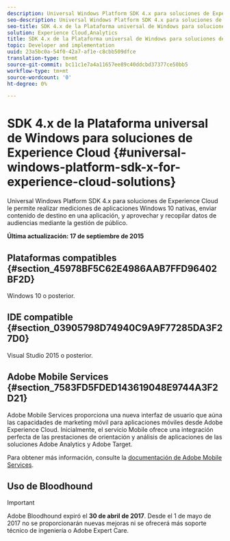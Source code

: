 ```yaml
---
description: Universal Windows Platform SDK 4.x para soluciones de Experience Cloud le permite realizar mediciones de aplicaciones Windows 10 nativas, enviar contenido de destino en una aplicación, y aprovechar y recopilar datos de audiencias mediante la gestión de público.
seo-description: Universal Windows Platform SDK 4.x para soluciones de Experience Cloud le permite realizar mediciones de aplicaciones Windows 10 nativas, enviar contenido de destino en una aplicación, y aprovechar y recopilar datos de audiencias mediante la gestión de público.
seo-title: SDK 4.x de la Plataforma universal de Windows para soluciones de Experience Cloud
solution: Experience Cloud,Analytics
title: SDK 4.x de la Plataforma universal de Windows para soluciones de Experience Cloud
topic: Developer and implementation
uuid: 23a5bc0a-54f0-42a7-af1e-c8cbb509dfce
translation-type: tm+mt
source-git-commit: bc11c1e7a4a11657ee89c40ddcbd37377ce50bb5
workflow-type: tm+mt
source-wordcount: '0'
ht-degree: 0%

---
```



# SDK 4.x de la Plataforma universal de Windows para soluciones de Experience Cloud {#universal-windows-platform-sdk-x-for-experience-cloud-solutions}

Universal Windows Platform SDK 4.x para soluciones de Experience Cloud le permite realizar mediciones de aplicaciones Windows 10 nativas, enviar contenido de destino en una aplicación, y aprovechar y recopilar datos de audiencias mediante la gestión de público.

**Última actualización: 17 de septiembre de 2015**

## Plataformas compatibles {#section_45978BF5C62E4986AAB7FFD96402BF2D}

Windows 10 o posterior.

## IDE compatible {#section_03905798D74940C9A9F77285DA3F27D0}

Visual Studio 2015 o posterior.

## Adobe Mobile Services {#section_7583FD5FDED143619048E9744A3F2D21}

Adobe Mobile Services proporciona una nueva interfaz de usuario que aúna las capacidades de marketing móvil para aplicaciones móviles desde Adobe Experience Cloud. Inicialmente, el servicio Mobile ofrece una integración perfecta de las prestaciones de orientación y análisis de aplicaciones de las soluciones Adobe Analytics y Adobe Target.

Para obtener más información, consulte la [documentación de Adobe Mobile Services](/help/using/home.md).

## Uso de Bloodhound

>[!IMPORTANT]
>
>Adobe Bloodhound expiró el **30 de abril de 2017**. Desde el 1 de mayo de 2017 no se proporcionarán nuevas mejoras ni se ofrecerá más soporte técnico de ingeniería o Adobe Expert Care.
